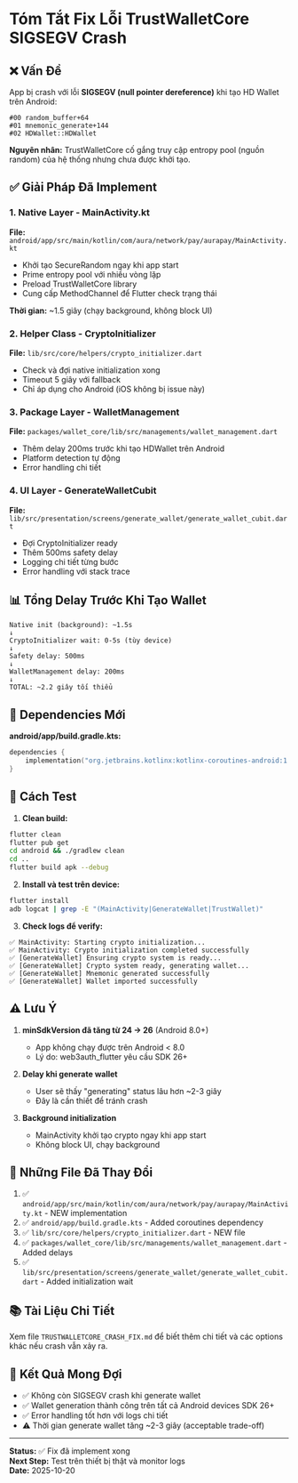 # Tóm Tắt Fix Lỗi TrustWalletCore SIGSEGV Crash

## ❌ Vấn Đề
App bị crash với lỗi **SIGSEGV (null pointer dereference)** khi tạo HD Wallet trên Android:
```
#00 random_buffer+64
#01 mnemonic_generate+144  
#02 HDWallet::HDWallet
```

**Nguyên nhân:** TrustWalletCore cố gắng truy cập entropy pool (nguồn random) của hệ thống nhưng chưa được khởi tạo.

## ✅ Giải Pháp Đã Implement

### 1. Native Layer - MainActivity.kt
**File:** `android/app/src/main/kotlin/com/aura/network/pay/aurapay/MainActivity.kt`

- Khởi tạo SecureRandom ngay khi app start
- Prime entropy pool với nhiều vòng lặp
- Preload TrustWalletCore library
- Cung cấp MethodChannel để Flutter check trạng thái

**Thời gian:** ~1.5 giây (chạy background, không block UI)

### 2. Helper Class - CryptoInitializer
**File:** `lib/src/core/helpers/crypto_initializer.dart`

- Check và đợi native initialization xong
- Timeout 5 giây với fallback
- Chỉ áp dụng cho Android (iOS không bị issue này)

### 3. Package Layer - WalletManagement
**File:** `packages/wallet_core/lib/src/managements/wallet_management.dart`

- Thêm delay 200ms trước khi tạo HDWallet trên Android
- Platform detection tự động
- Error handling chi tiết

### 4. UI Layer - GenerateWalletCubit
**File:** `lib/src/presentation/screens/generate_wallet/generate_wallet_cubit.dart`

- Đợi CryptoInitializer ready
- Thêm 500ms safety delay
- Logging chi tiết từng bước
- Error handling với stack trace

## 📊 Tổng Delay Trước Khi Tạo Wallet

```
Native init (background): ~1.5s
↓
CryptoInitializer wait: 0-5s (tùy device)
↓
Safety delay: 500ms
↓
WalletManagement delay: 200ms
↓
TOTAL: ~2.2 giây tối thiểu
```

## 🔧 Dependencies Mới

**android/app/build.gradle.kts:**
```kotlin
dependencies {
    implementation("org.jetbrains.kotlinx:kotlinx-coroutines-android:1.7.3")
}
```

## 📝 Cách Test

1. **Clean build:**
```bash
flutter clean
flutter pub get
cd android && ./gradlew clean
cd ..
flutter build apk --debug
```

2. **Install và test trên device:**
```bash
flutter install
adb logcat | grep -E "(MainActivity|GenerateWallet|TrustWallet)"
```

3. **Check logs để verify:**
```
✅ MainActivity: Starting crypto initialization...
✅ MainActivity: Crypto initialization completed successfully
✅ [GenerateWallet] Ensuring crypto system is ready...
✅ [GenerateWallet] Crypto system ready, generating wallet...
✅ [GenerateWallet] Mnemonic generated successfully
✅ [GenerateWallet] Wallet imported successfully
```

## ⚠️ Lưu Ý

1. **minSdkVersion đã tăng từ 24 → 26** (Android 8.0+)
   - App không chạy được trên Android < 8.0
   - Lý do: web3auth_flutter yêu cầu SDK 26+

2. **Delay khi generate wallet**
   - User sẽ thấy "generating" status lâu hơn ~2-3 giây
   - Đây là cần thiết để tránh crash

3. **Background initialization**
   - MainActivity khởi tạo crypto ngay khi app start
   - Không block UI, chạy background

## 🚀 Những File Đã Thay Đổi

1. ✅ `android/app/src/main/kotlin/com/aura/network/pay/aurapay/MainActivity.kt` - NEW implementation
2. ✅ `android/app/build.gradle.kts` - Added coroutines dependency
3. ✅ `lib/src/core/helpers/crypto_initializer.dart` - NEW file
4. ✅ `packages/wallet_core/lib/src/managements/wallet_management.dart` - Added delays
5. ✅ `lib/src/presentation/screens/generate_wallet/generate_wallet_cubit.dart` - Added initialization wait

## 📚 Tài Liệu Chi Tiết

Xem file `TRUSTWALLETCORE_CRASH_FIX.md` để biết thêm chi tiết và các options khác nếu crash vẫn xảy ra.

## 🎯 Kết Quả Mong Đợi

- ✅ Không còn SIGSEGV crash khi generate wallet
- ✅ Wallet generation thành công trên tất cả Android devices SDK 26+
- ✅ Error handling tốt hơn với logs chi tiết
- ⚠️ Thời gian generate wallet tăng ~2-3 giây (acceptable trade-off)

---

**Status:** ✅ Fix đã implement xong  
**Next Step:** Test trên thiết bị thật và monitor logs  
**Date:** 2025-10-20

